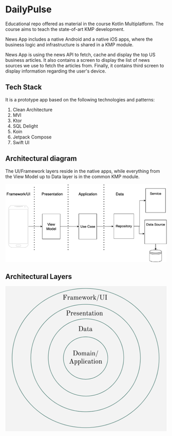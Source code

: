 # DailyPulse
Educational repo offered as material in the course Kotlin Multiplatform.
The course aims to teach the state-of-art KMP development. 

News App includes a native Android and a native iOS apps, where the business logic and infrastructure is shared in a KMP module.

News App is using the news API to fetch, cache and display the top US business articles. It also contains a screen to display the list of news sources we use to fetch the articles from.
Finally, it contains third screen to display information regarding the user's device.

## Tech Stack
It is a prototype app based on the following technologies and patterns:

1. Clean Architecture
2. MVI
3. Ktor
4. SQL Delight
5. Koin
6. Jetpack Compose
7. Swift UI

## Architectural diagram

The UI/Framework layers reside in the native apps, while everything from the View Model up to Data layer is in the common KMP module.

![Untitled Diagram drawing](https://github.com/smsameer88/Daily-News-App/blob/main/androidApp/src/main/java/com/sameer/dailypulse/screenshots/mvvm_architecture.png)

## Architectural Layers

<img width="531" alt="Screenshot 2023-12-04 at 18 19 53" src="https://github.com/smsameer88/Daily-News-App/blob/main/androidApp/src/main/java/com/sameer/dailypulse/screenshots/architecture.png">
